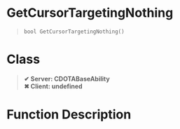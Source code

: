 # GetCursorTargetingNothing
> `bool GetCursorTargetingNothing()`
# Class
> __✔ Server: CDOTABaseAbility__  
> __✖ Client: undefined__  
# Function Description


